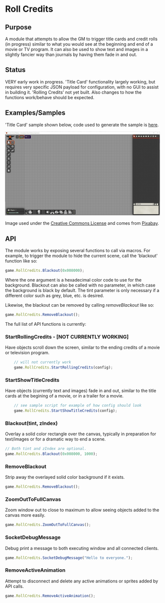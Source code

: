 # Roll Credits

## Purpose

A module that attempts to allow the GM to trigger title cards and credit rolls (in progress) similar to what you would see at the beginning and end of a movie or TV program.  It can also be used to show text and images in a slightly fancier way than journals by having them fade in and out.

## Status

VERY early work in progress.  'Title Card' functionality largely working, but requires very specific JSON payload for configuration, with no GUI to assist in building it.  'Rolling Credits' not yet built.  Also changes to how the functions work/behave should be expected.

## Examples/Samples

'Title Card' sample shown below, code used to generate the sample is [here](./scripts/samples/title.js).

![Fade_In_Title_Demo](./documentation/img/fade_in_title_demo.gif)

Image used under the [Creative Commons License](https://creativecommons.org/publicdomain/zero/1.0/deed.en) and comes from [Pixabay](https://pixabay.com/).

## API

The module works by exposing several functions to call via macros.  For example, to trigger the module to hide the current scene, call the 'blackout' function like so:

```js
game.RollCredits.Blackout(0x008000);
```

Where the one argument is a hexadecimal color code to use for the background.  Blackout can also be called with no parameter, in which case the background is black by default.  The tint parameter is only necessary if a different color such as grey, blue, etc. is desired.

Likewise, the blackout can be removed by calling _removeBlackout_ like so:


```js
game.RollCredits.RemoveBlackout();
```

The full list of API functions is currently:


### StartRollingCredits - [NOT CURRENTLY WORKING]

Have objects scroll down the screen, similar to the ending credits of a movie or television program.

```js
    // will not currently work
    game.RollCredits.StartRollingCredits(config);
```
### StartShowTitleCredits 

Have objects (currently text and images) fade in and out, similar to the title cards at the begining of a movie, or in a trailer for a movie.

```js
    // see sample script for example of how config should look
    game.RollCredits.StartShowTitleCredits(config);
```

### Blackout(tint, zIndex) 

Overlay a solid color rectangle over the canvas, typically in preparation for text/images or for a dramatic way to end a scene.

```js
// Both tint and zIndex are optional.
game.RollCredits.Blackout(0x008000, 1000);
```

### RemoveBlackout 

Strip away the overlayed solid color background if it exists.

```js
game.RollCredits.RemoveBlackout();
```

### ZoomOutToFullCanvas 

Zoom window out to close to maximum to allow seeing objects added to the canvas more easily.

```js
game.RollCredits.ZoomOutToFullCanvas();
```

### SocketDebugMessage 

Debug print a message to both executing window and all connected clients.

```js
game.RollCredits.SocketDebugMessage("Hello to everyone.");
```

### RemoveActiveAnimation

 Attempt to disconnect and delete any active animations or sprites added by API calls.

 ```js
game.RollCredits.RemoveActiveAnimation();
```